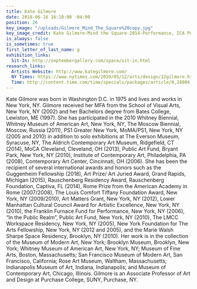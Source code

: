 ```yaml
---
title: Kate Gilmore
date: 2018-06-16 16:10:00 -04:00
position: 26
key_image: "/uploads/Gilmore_Mind_The_Square%20copy.jpg"
key_image_credit: Kate Gilmore-Mind the Square-2014-Performance, ICA Portland, ME
is_always: false
is_sometimes: true
first_letter_of_last_name: g
exhibition_links:
  Sit-In: http://septembergallery.com/space/sit-in.html
research_links:
  Artists Website: http://www.kategilmore.com/
  NY Times: https://www.nytimes.com/2010/05/12/arts/design/12gilmore.html?action=click&contentCollection=Art%20%26%20Design&module=RelatedCoverage&region=Marginalia&pgtype=article
  Time: http://content.time.com/time/specials/packages/article/0,28804,1971454_1971458_1971466,00.html
---
```


Kate Gilmore was born in Washington D.C. in 1975 and lives and works in New York, NY. Gilmore received her MFA from the School of Visual Arts, New York, NY (2002) and her Bachelors degree from Bates College, Lewiston, ME (1997). She has participated in the 2010 Whitney Biennial, Whitney Museum of American Art, New York, NY, The Moscow Biennial, Moscow, Russia (2011), PS1 Greater New York, MoMA/PS1, New York, NY (2005 and 2010) in addition to solo exhibitions at The Everson Museum, Syracuse, NY, The Aldrich Contemporary Art Museum, Ridgefield, CT (2014), MoCA Cleveland, Cleveland, OH (2013), Public Art Fund, Bryant Park, New York, NY (2010), Institute of Contemporary Art, Philadelphia, PA (2008), Contemporary Art Center, Cincinnati, OH (2006).  She has been the recipient of several international awards and honors such as the Guggenheim Fellowship (2018), Art Prize/ Art Juried Award, Grand Rapids, Michigan (2015), Rauschenberg Residency Award, Rauschenberg Foundation, Captiva, FL (2014), Rome Prize from the American Academy in Rome (2007/2008), The Louis Comfort Tiffany Foundation Award, New York, NY (2009/2010), Art Matters Grant, New York, NY (2012), Lower Manhattan Cultural Council Award for Artistic Excellence, New York, NY (2010), the Franklin Furnace Fund for Performance, New York, NY (2006), “In the Public Realm”, Public Art Fund, New York, NY (2010), The LMCC Workspace Residency, New York, NY (2005), New York Foundation for The Arts Fellowship, New York, NY (2012 and 2005), and the Marie Walsh Sharpe Space Residency, Brooklyn, NY (2010). Her work is in the collection of the Museum of Modern Art, New York; Brooklyn Museum, Brooklyn, New York; Whitney Museum of American Art, New York, NY; Museum of Fine Arts, Boston, Massachusetts; San Francisco Museum of Modern Art, San Francisco, California; Rose Art Museum, Waltham, Massachusetts; Indianapolis Museum of Art, Indiana, Indianapolis; and Museum of Contemporary Art, Chicago, Illinois.  Gilmore is an Associate Professor of Art and Design at Purchase College, SUNY, Purchase, NY.